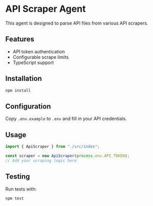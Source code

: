 # API Scraper Agent

This agent is designed to parse API files from various API scrapers.

## Features

- API token authentication
- Configurable scrape limits
- TypeScript support

## Installation

```bash
npm install
```

## Configuration

Copy `.env.example` to `.env` and fill in your API credentials.

## Usage

```typescript
import { ApiScraper } from "./src/index";

const scraper = new ApiScraper(process.env.API_TOKEN);
// Add your scraping logic here
```

## Testing

Run tests with:

```bash
npm test
```
